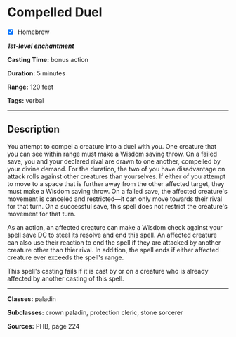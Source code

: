 # Compelled Duel

- [x] Homebrew

***1st-level enchantment***

**Casting Time:** bonus action

**Duration:** 5 minutes

**Range:** 120 feet

**Tags:** verbal

---

## Description
You attempt to compel a creature into a duel with you.
One creature that you can see within range must make a Wisdom saving throw.
On a failed save, you and your declared rival are drawn to one another, compelled by your divine demand.
For the duration, the two of you have disadvantage on attack rolls against other creatures than yourselves.
If either of you attempt to move to a space that is further away from the other affected target, they must make a Wisdom saving throw.
On a failed save, the affected creature's movement is canceled and restricted&mdash;it can only move towards their rival for that turn.
On a successful save, this spell does not restrict the creature's movement for that turn.

As an action, an affected creature can make a Wisdom check against your spell save DC to steel its resolve and end this spell.
An affected creature can also use their reaction to end the spell if they are attacked by another creature other than thier rival.
In addition, the spell ends if either affected creature ever exceeds the spell's range.

This spell's casting fails if it is cast by or on a creature who is already affected by another casting of this spell.

---

**Classes:** paladin

**Subclasses:** crown paladin, protection cleric, stone sorcerer

**Sources:** PHB, page 224
